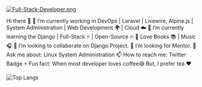
[![Full-Stack-Developer.png](https://i.postimg.cc/PxBrZPgf/Full-Stack-Developer.png)](https://postimg.cc/7GnkrYPj)

Hi there 👋
🔭 I’m currently working in DevOps | Laravel | Livewire, Alpine.js | System Administration | Web Development 🌍 | Cloud ☁️
🌱 I’m currently learning the Django | Full-Stack ⚡ | Open-Source 🔥
💝 Love Books 📚 | Music 🎧
👯 I’m looking to collaborate on Django Project.
🤔 I’m looking for Mentor.
💬 Ask me about: Linux System Administration
📫 How to reach me: Twitter Badge
⚡ Fun fact: When most developer loves coffee:sweat_smile: But, I prefer tea :heart:


![Top Langs](https://github-readme-stats.vercel.app/api/top-langs/?username=miraz66&layout=compact) 

